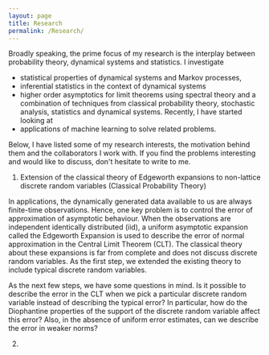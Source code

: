 ```yaml
---
layout: page
title: Research
permalink: /Research/
---
```

Broadly speaking, the prime focus of my research is the interplay between probability theory, dynamical systems and statistics. I investigate 
- statistical properties of dynamical systems and Markov processes,
- inferential statistics in the context of dynamical systems 
- higher order asymptotics for limit theorems 
using spectral theory and a combination of techniques from classical probability theory, stochastic analysis, statistics and dynamical systems. Recently, I have started looking at 
- applications of machine learning to solve related problems. 

Below, I have listed some of my research interests, the motivation behind them and the collaborators I work with. If you find the problems interesting and would like to discuss, don't hesitate to write to me.                     

1. Extension of the classical theory of Edgeworth expansions to non-lattice discrete random variables (Classical Probability Theory)          
                                      
In applications, the dynamically generated data available to us are always finite-time observations. Hence, one key problem is to control the error of approximation of asymptotic behaviour. When the observations are independent identically distributed (iid), a uniform asymptotic expansion called the Edgeworth Expansion is used to describe the error of normal approximation in the Central Limit Theorem (CLT). The classical theory about these expansions is far from complete and does not discuss discrete random variables. As the first step, we extended the existing theory to include typical discrete random variables.                             

As the next few steps, we have some questions in mind. Is it possible to describe the error in the CLT when we pick a particular discrete random variable instead of describing the typical error? In particular, how do the Diophantine properties of the support of the discrete random variable affect this error? Also, in the absence of uniform error estimates, can we describe the error in weaker norms? 

2. 

